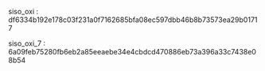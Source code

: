 siso_oxi : df6334b192e178c03f231a0f7162685bfa08ec597dbb46b8b73573ea29b01717

siso_oxi_7 : 6a09feb75280fb6eb2a85eeaebe34e4cbdcd470886eb73a396a33c7438e08b54
